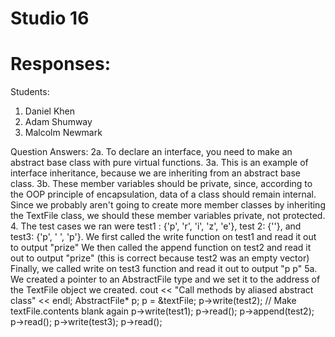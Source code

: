 # Studio 16

# Responses:
Students:
1. Daniel Khen
2. Adam Shumway
3. Malcolm Newmark


Question Answers:
2a. To declare an interface, you need to make an abstract base class with pure virtual functions. 
3a. This is an example of interface inheritance, because we are inheriting from an abstract base class.
3b. These member variables should be private, since, according to the OOP principle of encapsulation, data of a class 
should remain internal. Since we probably aren't going to create more member classes by inheriting the TextFile class,
we should these member variables private, not protected. 
4. The test cases we ran were test1 : {'p', 'r', 'i', 'z', 'e'}, test 2: {''}, and test3: {'p', ' ', 'p'}.
We first called the write function on test1 and read it out to output "prize" We then called the append function on 
test2 and read it out to output "prize" (this is correct because test2 was an empty vector)
Finally, we called write on test3 function and read it out to output "p p"
5a. We created a pointer to an AbstractFile type and we set it to the address of the TextFile object we created.
   cout << "Call methods by aliased abstract class" << endl;
   AbstractFile* p;
   p = &textFile;
   p->write(test2); // Make textFile.contents blank again
   p->write(test1);
   p->read();
   p->append(test2);
   p->read();
   p->write(test3);
   p->read();
